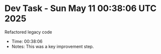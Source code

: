 # Dev Task - Sun May 11 00:38:06 UTC 2025
Refactored legacy code
- Time: 00:38:06
- Notes: This was a key improvement step.
